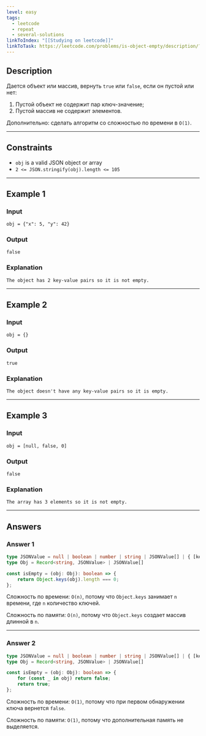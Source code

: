 ```yaml
---
level: easy
tags:
  - leetcode
  - repeat
  - several-solutions
linkToIndex: "[[Studying on leetcode]]"
linkToTask: https://leetcode.com/problems/is-object-empty/description/?envType=study-plan-v2&envId=30-days-of-javascript
---
```

## Description

Дается объект или массив, вернуть `true` или `false`, если он пустой или нет:
1. Пустой объект не содержит пар ключ-значение;
2. Пустой массив не содержит элементов.

Дополнительно: сделать алгоритм со сложностью по времени в `O(1)`.

---
## Constraints

- `obj` is a valid JSON object or array
- `2 <= JSON.stringify(obj).length <= 105`

---
## Example 1

### Input

```
obj = {"x": 5, "y": 42}
```
### Output

```
false
```
### Explanation

```
The object has 2 key-value pairs so it is not empty.
```

---
## Example 2

### Input

```
obj = {}
```
### Output

```
true
```
### Explanation

```
The object doesn't have any key-value pairs so it is empty.
```

---
## Example 3

### Input

```
obj = [null, false, 0]
```
### Output

```
false
```
### Explanation

```
The array has 3 elements so it is not empty.
```

---
## Answers

### Answer 1

```typescript
type JSONValue = null | boolean | number | string | JSONValue[] | { [key: string]: JSONValue };
type Obj = Record<string, JSONValue> | JSONValue[]

const isEmpty = (obj: Obj): boolean => {
	return Object.keys(obj).length === 0;
};
```

Сложность по времени: `O(n)`, потому что `Object.keys` занимает `n` времени, где `n` количество ключей.

Сложность по памяти: `O(n)`, потому что `Object.keys` создает массив длинной в `n`.

---
### Answer 2

```typescript
type JSONValue = null | boolean | number | string | JSONValue[] | { [key: string]: JSONValue };
type Obj = Record<string, JSONValue> | JSONValue[]

const isEmpty = (obj: Obj): boolean => {
	for (const _ in obj) return false;
    return true;
};
```

Сложность по времени: `O(1)`, потому что при первом обнаружении ключа вернется `false`.

Сложность по памяти: `O(1)`, потому что дополнительная память не выделяется.